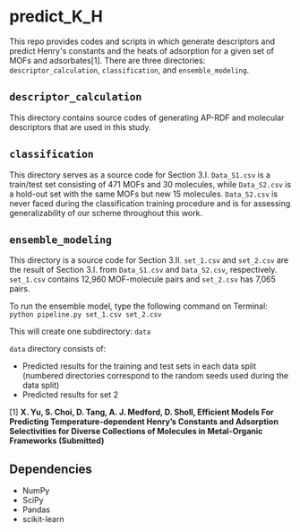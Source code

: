 # predict_K_H

This repo provides codes and scripts in which generate descriptors and predict Henry's constants and the heats of adsorption for a given set of MOFs and adsorbates[1]. There are three directories: `descriptor_calculation`, `classification`, and `ensemble_modeling`.

## `descriptor_calculation`
This directory contains source codes of generating AP-RDF and molecular descriptors that are used in this study.

## `classification`
This directory serves as a source code for Section 3.I. `Data_S1.csv` is a train/test set consisting of 471 MOFs and 30 molecules, while `Data_S2.csv` is a hold-out set with the same MOFs but new 15 molecules. `Data_S2.csv` is never faced during the classification training procedure and is for assessing generalizability of our scheme throughout this work.

## `ensemble_modeling`
This directory is a source code for Section 3.II. `set_1.csv` and `set_2.csv` are the result of Section 3.I. from `Data_S1.csv` and `Data_S2.csv`, respectively. `set_1.csv` contains 12,960 MOF-molecule pairs and `set_2.csv` has 7,065 pairs.

To run the ensemble model, type the following command on Terminal: `python pipeline.py set_1.csv set_2.csv`

This will create one subdirectory: `data`

`data` directory consists of: 
- Predicted results for the training and test sets in each data split (numbered directories correspond to the random seeds used during the data split)
- Predicted results for set 2

[1] **X. Yu, S. Choi, D. Tang, A. J. Medford, D. Sholl, Efficient Models For Predicting Temperature-dependent Henry’s Constants and Adsorption Selectivities for Diverse Collections of Molecules in Metal-Organic Frameworks (Submitted)**

## Dependencies
- NumPy
- SciPy
- Pandas
- scikit-learn
